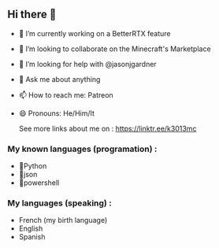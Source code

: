 ## Hi there 👋

- 🔭 I’m currently working on a BetterRTX feature
- 👯 I’m looking to collaborate on the Minecraft's Marketplace
- 🤔 I’m looking for help with @jasonjgardner
- 💬 Ask me about anything
- 📫 How to reach me: Patreon
- 😄 Pronouns: He/Him/It

  See more links about me on : https://linktr.ee/k3013mc
### My known languages (programation) :
- 🥇Python
- 🥈json
- 🥉powershell
### My languages (speaking) :
- French (my birth language)
- English
- Spanish
